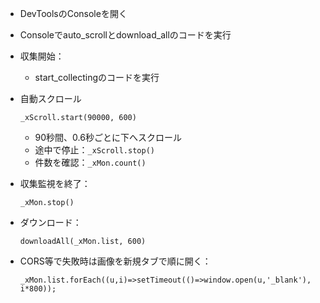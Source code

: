 * DevToolsのConsoleを開く

* Consoleでauto_scrollとdownload_allのコードを実行

* 収集開始：
  * start_collectingのコードを実行

* 自動スクロール
  ```
  _xScroll.start(90000, 600)
  ```

  * 90秒間、0.6秒ごとに下へスクロール
  * 途中で停止：`_xScroll.stop()`
  * 件数を確認：`_xMon.count()`
 
* 収集監視を終了：
  
  ```
  _xMon.stop()
  ```

* ダウンロード：

  ```
  downloadAll(_xMon.list, 600)
  ```


* CORS等で失敗時は画像を新規タブで順に開く：

  ```
  _xMon.list.forEach((u,i)=>setTimeout(()=>window.open(u,'_blank'), i*800));
  ```

